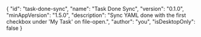 {
  "id": "task-done-sync",
  "name": "Task Done Sync",
  "version": "0.1.0",
  "minAppVersion": "1.5.0",
  "description": "Sync YAML done with the first checkbox under 'My Task' on file-open.",
  "author": "you",
  "isDesktopOnly": false
}